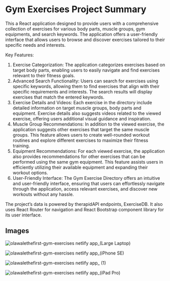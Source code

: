 # Gym Exercises Project Summary 
This a React application designed to provide users with a comprehensive collection of exercises for various body parts, muscle groups, gym equipments, and search keywords. The application offers a user-friendly interface that allows users to browse and discover exercises tailored to their specific needs and interests.

Key Features:
1. Exercise Categorization: The application categorizes exercises based on target body parts, enabling users to easily navigate and find exercises relevant to their fitness goals.
2. Advanced Search Functionality: Users can search for exercises using specific keywords, allowing them to find exercises that align with their specific requirements and interests. The search results will display exercises that match the entered keywords.
3. Exercise Details and Videos: Each exercise in the directory include detailed information on target muscle groups, body parts and equipment. Exercise details also suggests videos related to the viewed exercise, offering users additional visual guidance and inspiration.
4. Muscle Group Recommendations: In addition to the viewed exercise, the application suggests other exercises that target the same muscle groups. This feature allows users to create well-rounded workout routines and explore different exercises to maximize their fitness training.
5. Equipment Recommendations: For each viewed exercise, the application also provides recommendations for other exercises that can be performed using the same gym equipment. This feature assists users in efficiently utilizing their available equipment and expanding their workout options.
6. User-Friendly Interface: The Gym Exercise Directory offers an intuitive and user-friendly interface, ensuring that users can effortlessly navigate through the application, access relevant exercises, and discover new workouts without any hassle.

The project’s data is powered by therapidAPI endpoints, ExerciseDB. It also uses React Router for navigation and React Bootstrap component library for its user interface. 


## Images

![olawalethefirst-gym-exercises netlify app_(Large Laptop)](https://github.com/olawalethefirst/gym_exercises/assets/66824020/6716e6b8-8e9c-4de2-963d-45dd91e440d8)

![olawalethefirst-gym-exercises netlify app_(iPhone SE)](https://github.com/olawalethefirst/gym_exercises/assets/66824020/3c36d2d9-0ec6-4089-abec-526c812aa143)

![olawalethefirst-gym-exercises netlify app_ (1)](https://github.com/olawalethefirst/gym_exercises/assets/66824020/f3330598-8d47-4d4e-a512-1d949259b4a7)

![olawalethefirst-gym-exercises netlify app_(iPad Pro)](https://github.com/olawalethefirst/gym_exercises/assets/66824020/83429e67-07c7-4f96-b968-58093df19462)
